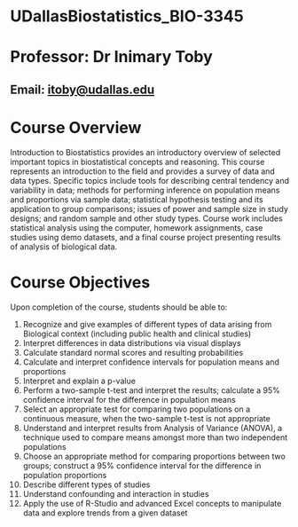 # UDallasBiostatistics_BIO-3345

# Professor: Dr Inimary Toby
## Email: itoby@udallas.edu

# Course Overview
Introduction to Biostatistics provides an introductory overview of selected important topics in biostatistical concepts and reasoning. This course represents an introduction to the field and provides a survey of data and data types. Specific topics include tools for describing central tendency and variability in data; methods for performing inference on population means and proportions via sample data; statistical hypothesis testing and its application to group comparisons; issues of power and sample size in study designs; and random sample and other study types.  Course work includes statistical analysis using the computer, homework assignments, case studies using demo datasets, and a final course project presenting results of analysis of biological data. 
# Course Objectives
Upon completion of the course, students should be able to:
1)	Recognize and give examples of different types of data arising from Biological context (including public health and clinical studies)
2)	Interpret differences in data distributions via visual displays
3)	Calculate standard normal scores and resulting probabilities
4)	Calculate and interpret confidence intervals for population means and proportions
5)	Interpret and explain a p-value
6)	Perform a two-sample t-test and interpret the results; calculate a 95% confidence interval for the difference in population means
7)	Select an appropriate test for comparing two populations on a continuous measure, when the two-sample t-test is not appropriate
8)	Understand and interpret results from Analysis of Variance (ANOVA), a technique used to compare means amongst more than two independent populations
9)	Choose an appropriate method for comparing proportions between two groups; construct a 95% confidence interval for the difference in population proportions
10)	Describe different types of studies
11)	Understand confounding and interaction in studies
12)	Apply the use of R-Studio and advanced Excel concepts to manipulate data and explore trends from a given dataset 
